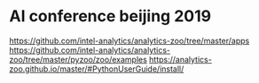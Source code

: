 # AI conference beijing 2019

https://github.com/intel-analytics/analytics-zoo/tree/master/apps
https://github.com/intel-analytics/analytics-zoo/tree/master/pyzoo/zoo/examples
https://analytics-zoo.github.io/master/#PythonUserGuide/install/
